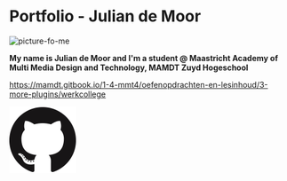 # Portfolio - Julian de Moor

![picture-fo-me](400.jpeg)

**My name is Julian de Moor and I'm a student @ Maastricht Academy of Multi Media Design and Technology, MAMDT Zuyd Hogeschool**

https://mamdt.gitbook.io/1-4-mmt4/oefenopdrachten-en-lesinhoud/3-more-plugins/werkcollege

[![clickable-img-to-profile](GitHub-Mark-120px-plus.png)](https://github.com/JuliandeMoor)
